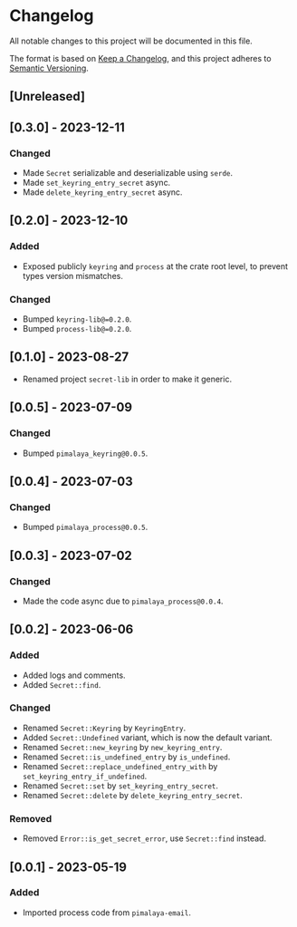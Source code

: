 # Changelog

All notable changes to this project will be documented in this file.

The format is based on [Keep a Changelog](https://keepachangelog.com/en/1.0.0/),
and this project adheres to [Semantic Versioning](https://semver.org/spec/v2.0.0.html).

## [Unreleased]

## [0.3.0] - 2023-12-11

### Changed

- Made `Secret` serializable and deserializable using `serde`.
- Made `set_keyring_entry_secret` async.
- Made `delete_keyring_entry_secret` async.

## [0.2.0] - 2023-12-10

### Added

- Exposed publicly `keyring` and `process` at the crate root level, to prevent types version mismatches.

### Changed

- Bumped `keyring-lib@=0.2.0`.
- Bumped `process-lib@=0.2.0`.

## [0.1.0] - 2023-08-27

- Renamed project `secret-lib` in order to make it generic.

## [0.0.5] - 2023-07-09

### Changed

- Bumped `pimalaya_keyring@0.0.5`.

## [0.0.4] - 2023-07-03

### Changed

- Bumped `pimalaya_process@0.0.5`.

## [0.0.3] - 2023-07-02

### Changed

- Made the code async due to `pimalaya_process@0.0.4`.

## [0.0.2] - 2023-06-06

### Added

- Added logs and comments.
- Added `Secret::find`.

### Changed

- Renamed `Secret::Keyring` by `KeyringEntry`.
- Added `Secret::Undefined` variant, which is now the default variant.
- Renamed `Secret::new_keyring` by `new_keyring_entry`.
- Renamed `Secret::is_undefined_entry` by `is_undefined`.
- Renamed `Secret::replace_undefined_entry_with` by `set_keyring_entry_if_undefined`.
- Renamed `Secret::set` by `set_keyring_entry_secret`.
- Renamed `Secret::delete` by `delete_keyring_entry_secret`.

### Removed

- Removed `Error::is_get_secret_error`, use `Secret::find` instead.

## [0.0.1] - 2023-05-19

### Added

- Imported process code from `pimalaya-email`.
